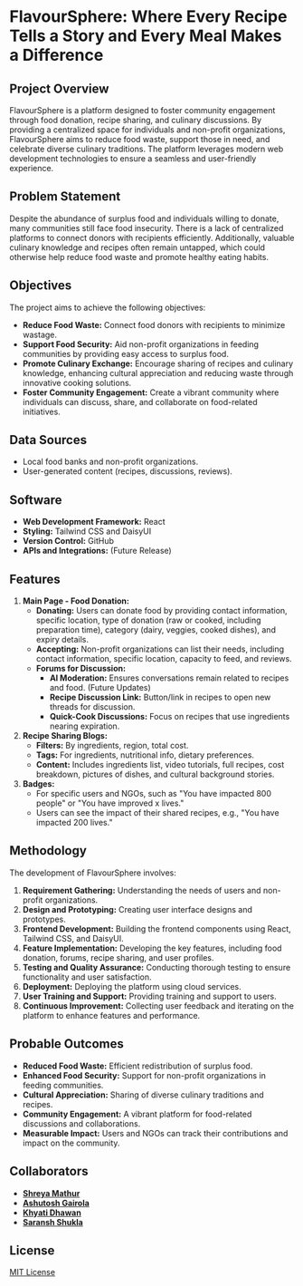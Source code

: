 # FlavourSphere: Where Every Recipe Tells a Story and Every Meal Makes a Difference

## Project Overview
FlavourSphere is a platform designed to foster community engagement through food donation, recipe sharing, and culinary discussions. By providing a centralized space for individuals and non-profit organizations, FlavourSphere aims to reduce food waste, support those in need, and celebrate diverse culinary traditions. The platform leverages modern web development technologies to ensure a seamless and user-friendly experience.

## Problem Statement
Despite the abundance of surplus food and individuals willing to donate, many communities still face food insecurity. There is a lack of centralized platforms to connect donors with recipients efficiently. Additionally, valuable culinary knowledge and recipes often remain untapped, which could otherwise help reduce food waste and promote healthy eating habits.

## Objectives
The project aims to achieve the following objectives:
- **Reduce Food Waste:** Connect food donors with recipients to minimize wastage.
- **Support Food Security:** Aid non-profit organizations in feeding communities by providing easy access to surplus food.
- **Promote Culinary Exchange:** Encourage sharing of recipes and culinary knowledge, enhancing cultural appreciation and reducing waste through innovative cooking solutions.
- **Foster Community Engagement:** Create a vibrant community where individuals can discuss, share, and collaborate on food-related initiatives.

## Data Sources
- Local food banks and non-profit organizations.
- User-generated content (recipes, discussions, reviews).

## Software
- **Web Development Framework:** React
- **Styling:** Tailwind CSS and DaisyUI
- **Version Control:** GitHub
- **APIs and Integrations:** (Future Release)

## Features
1. **Main Page - Food Donation:**
   - **Donating:** Users can donate food by providing contact information, specific location, type of donation (raw or cooked, including preparation time), category (dairy, veggies, cooked dishes), and expiry details.
   - **Accepting:** Non-profit organizations can list their needs, including contact information, specific location, capacity to feed, and reviews.
   - **Forums for Discussion:** 
     - **AI Moderation:** Ensures conversations remain related to recipes and food. (Future Updates)
     - **Recipe Discussion Link:** Button/link in recipes to open new threads for discussion.
     - **Quick-Cook Discussions:** Focus on recipes that use ingredients nearing expiration.
2. **Recipe Sharing Blogs:**
   - **Filters:** By ingredients, region, total cost.
   - **Tags:** For ingredients, nutritional info, dietary preferences.
   - **Content:** Includes ingredients list, video tutorials, full recipes, cost breakdown, pictures of dishes, and cultural background stories.
3. **Badges:** 
   - For specific users and NGOs, such as "You have impacted 800 people" or "You have improved x lives."
   - Users can see the impact of their shared recipes, e.g., "You have impacted 200 lives."

## Methodology
The development of FlavourSphere involves:
1. **Requirement Gathering:** Understanding the needs of users and non-profit organizations.
2. **Design and Prototyping:** Creating user interface designs and prototypes.
3. **Frontend Development:** Building the frontend components using React, Tailwind CSS, and DaisyUI.
4. **Feature Implementation:** Developing the key features, including food donation, forums, recipe sharing, and user profiles.
5. **Testing and Quality Assurance:** Conducting thorough testing to ensure functionality and user satisfaction.
6. **Deployment:** Deploying the platform using cloud services.
7. **User Training and Support:** Providing training and support to users.
8. **Continuous Improvement:** Collecting user feedback and iterating on the platform to enhance features and performance.

## Probable Outcomes
- **Reduced Food Waste:** Efficient redistribution of surplus food.
- **Enhanced Food Security:** Support for non-profit organizations in feeding communities.
- **Cultural Appreciation:** Sharing of diverse culinary traditions and recipes.
- **Community Engagement:** A vibrant platform for food-related discussions and collaborations.
- **Measurable Impact:** Users and NGOs can track their contributions and impact on the community.

## Collaborators
- **[Shreya Mathur](https://github.com/Shreya2507)**
- **[Ashutosh Gairola](https://github.com/Ashutosh-Gairola)**
- **[Khyati Dhawan](https://github.com/KhyatiDhawan22)** 
- **[Saransh Shukla](https://github.com/saransh-2021)**

## License
[MIT License](LICENSE)